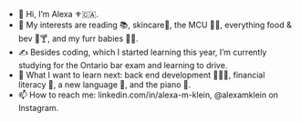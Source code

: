 - 👋 Hi, I’m Alexa ⚜️🇨🇦.
- 👀 My interests are reading 📚, skincare🧴, the MCU 🎥✨, everything food & bev 🍳🍸, and my furr babies 🐶🐱.
- ✍️ Besides coding, which I started learning this year, I’m currently studying for the Ontario bar exam and learning to drive.
- 🌱 What I want to learn next: back end development 👩🏻‍💻, financial literacy 💱, a new language 💬, and the piano 🎹.
- 📫 How to reach me: linkedin.com/in/alexa-m-klein, @alexamklein on Instagram.

<!---
alexamklein/alexamklein is a ✨ special ✨ repository because its `README.md` (this file) appears on your GitHub profile.
You can click the Preview link to take a look at your changes.
--->
